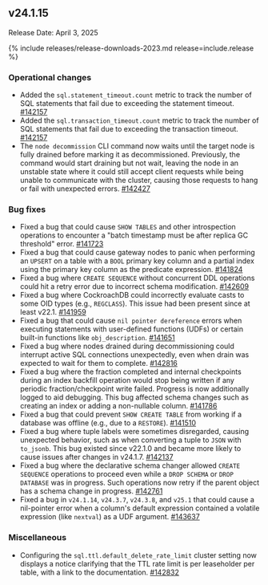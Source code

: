 ## v24.1.15

Release Date: April 3, 2025

{% include releases/release-downloads-2023.md release=include.release %}

<h3 id="v24-1-15-operational-changes">Operational changes</h3>

- Added the `sql.statement_timeout.count` metric to track the number of SQL statements that fail due to exceeding the statement timeout. [#142157][#142157]
- Added the `sql.transaction_timeout.count` metric to track the number of SQL statements that fail due to exceeding the transaction timeout. [#142157][#142157]
- The `node decommission` CLI command now waits until the target node is fully drained before marking it as decommissioned. Previously, the command would start draining but not wait, leaving the node in an unstable state where it could still accept client requests while being unable to communicate with the cluster, causing those requests to hang or fail with unexpected errors. [#142427][#142427]

<h3 id="v24-1-15-bug-fixes">Bug fixes</h3>

- Fixed a bug that could cause `SHOW TABLES` and other introspection operations to encounter a "batch timestamp must be after replica GC threshold" error. [#141723][#141723]
- Fixed a bug that could cause gateway nodes to panic when performing an `UPSERT` on a table with a `BOOL` primary key column and a partial index using the primary key column as the predicate expression. [#141824][#141824]
- Fixed a bug where `CREATE SEQUENCE` without concurrent DDL operations could hit a retry error due to incorrect schema modification. [#142609][#142609]
- Fixed a bug where CockroachDB could incorrectly evaluate casts to some OID types (e.g., `REGCLASS`). This issue had been present since at least v22.1. [#141959][#141959]
- Fixed a bug that could cause `nil pointer dereference` errors when executing statements with user-defined functions (UDFs) or certain built-in functions like `obj_description`. [#141651][#141651]
- Fixed a bug where nodes drained during decommissioning could interrupt active SQL connections unexpectedly, even when drain was expected to wait for them to complete. [#142816][#142816]
- Fixed a bug where the fraction completed and internal checkpoints during an index backfill operation would stop being written if any periodic fraction/checkpoint write failed. Progress is now additionally logged to aid debugging. This bug affected schema changes such as creating an index or adding a non-nullable column. [#141786][#141786]
- Fixed a bug that could prevent `SHOW CREATE TABLE` from working if a database was offline (e.g., due to a `RESTORE`). [#141510][#141510]
- Fixed a bug where tuple labels were sometimes disregarded, causing unexpected behavior, such as when converting a tuple to `JSON` with `to_jsonb`. This bug existed since v22.1.0 and became more likely to cause issues after changes in v24.1.7. [#142137][#142137]
- Fixed a bug where the declarative schema changer allowed `CREATE SEQUENCE` operations to proceed even while a `DROP SCHEMA` or `DROP DATABASE` was in progress. Such operations now retry if the parent object has a schema change in progress. [#142761][#142761]
- Fixed a bug in `v24.1.14`, `v24.3.7`, `v24.3.8`, and `v25.1` that could cause a nil-pointer error when a column's default expression contained a volatile expression (like `nextval`) as a UDF argument. [#143637][#143637]

<h3 id="v24-1-15-miscellaneous">Miscellaneous</h3>

- Configuring the `sql.ttl.default_delete_rate_limit` cluster setting now displays a notice clarifying that the TTL rate limit is per leaseholder per table, with a link to the documentation. [#142832][#142832]

[#142157]: https://github.com/cockroachdb/cockroach/pull/142157  
[#142427]: https://github.com/cockroachdb/cockroach/pull/142427  
[#141510]: https://github.com/cockroachdb/cockroach/pull/141510  
[#142761]: https://github.com/cockroachdb/cockroach/pull/142761  
[#141824]: https://github.com/cockroachdb/cockroach/pull/141824  
[#141959]: https://github.com/cockroachdb/cockroach/pull/141959  
[#141651]: https://github.com/cockroachdb/cockroach/pull/141651  
[#143637]: https://github.com/cockroachdb/cockroach/pull/143637  
[#142609]: https://github.com/cockroachdb/cockroach/pull/142609  
[#141786]: https://github.com/cockroachdb/cockroach/pull/141786  
[#142832]: https://github.com/cockroachdb/cockroach/pull/142832  
[#141723]: https://github.com/cockroachdb/cockroach/pull/141723  
[#142816]: https://github.com/cockroachdb/cockroach/pull/142816  
[#142137]: https://github.com/cockroachdb/cockroach/pull/142137  
